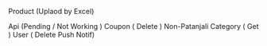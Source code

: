 <!-- Punnet Goyal -->
Product (Uplaod by Excel)

Api (Pending / Not Working )
Coupon ( Delete )
Non-Patanjali  Category ( Get )
User ( Delete 
Push Notif)